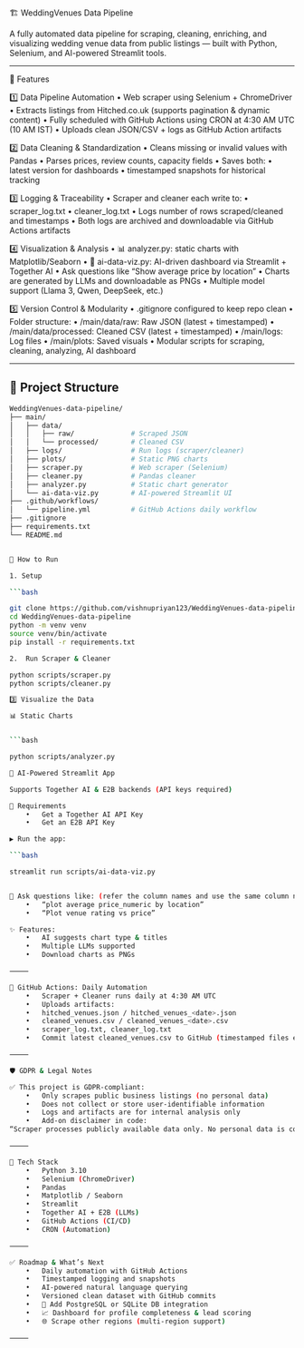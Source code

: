 🏗️ WeddingVenues Data Pipeline

A fully automated data pipeline for scraping, cleaning, enriching, and visualizing wedding venue data from public listings — built with Python, Selenium, and AI-powered Streamlit tools.

---

🚀 Features

1️⃣ Data Pipeline Automation
	•	Web scraper using Selenium + ChromeDriver
	•	Extracts listings from Hitched.co.uk (supports pagination & dynamic content)
	•	Fully scheduled with GitHub Actions using CRON at 4:30 AM UTC (10 AM IST)
	•	Uploads clean JSON/CSV + logs as GitHub Action artifacts

2️⃣ Data Cleaning & Standardization
	•	Cleans missing or invalid values with Pandas
	•	Parses prices, review counts, capacity fields
	•	Saves both:
	•	latest version for dashboards
	•	timestamped snapshots for historical tracking

3️⃣ Logging & Traceability
	•	Scraper and cleaner each write to:
	•	scraper_log.txt
	•	cleaner_log.txt
	•	Logs number of rows scraped/cleaned and timestamps
	•	Both logs are archived and downloadable via GitHub Actions artifacts

4️⃣ Visualization & Analysis
	•	📊 analyzer.py: static charts with Matplotlib/Seaborn
	•	🤖 ai-data-viz.py: AI-driven dashboard via Streamlit + Together AI
	•	Ask questions like “Show average price by location”
	•	Charts are generated by LLMs and downloadable as PNGs
	•	Multiple model support (Llama 3, Qwen, DeepSeek, etc.)

5️⃣ Version Control & Modularity
	•	.gitignore configured to keep repo clean
	•	Folder structure:
	•	/main/data/raw: Raw JSON (latest + timestamped)
	•	/main/data/processed: Cleaned CSV (latest + timestamped)
	•	/main/logs: Log files
	•	/main/plots: Saved visuals
	•	Modular scripts for scraping, cleaning, analyzing, AI dashboard

---

## 📁 Project Structure

```bash
WeddingVenues-data-pipeline/
├── main/
│   ├── data/
│   │   ├── raw/              # Scraped JSON
│   │   └── processed/        # Cleaned CSV
│   ├── logs/                 # Run logs (scraper/cleaner)
│   ├── plots/                # Static PNG charts
│   ├── scraper.py            # Web scraper (Selenium)
│   ├── cleaner.py            # Pandas cleaner
│   ├── analyzer.py           # Static chart generator
│   └── ai-data-viz.py        # AI-powered Streamlit UI
├── .github/workflows/
│   └── pipeline.yml          # GitHub Actions daily workflow
├── .gitignore
├── requirements.txt
└── README.md


🚀 How to Run

1. Setup

```bash

git clone https://github.com/vishnupriyan123/WeddingVenues-data-pipeline.git
cd WeddingVenues-data-pipeline
python -m venv venv
source venv/bin/activate
pip install -r requirements.txt

2.  Run Scraper & Cleaner

python scripts/scraper.py
python scripts/cleaner.py

3️⃣ Visualize the Data

📊 Static Charts


```bash

python scripts/analyzer.py

🤖 AI-Powered Streamlit App

Supports Together AI & E2B backends (API keys required)

🔐 Requirements
	•	Get a Together AI API Key
	•	Get an E2B API Key

▶️ Run the app:

```bash

streamlit run scripts/ai-data-viz.py


🧠 Ask questions like: (refer the column names and use the same column names)
	•	“plot average price_numeric by location”
	•	“Plot venue rating vs price”

✨ Features:
	•	AI suggests chart type & titles
	•	Multiple LLMs supported
	•	Download charts as PNGs

⸻

🔁 GitHub Actions: Daily Automation
	•	Scraper + Cleaner runs daily at 4:30 AM UTC
	•	Uploads artifacts:
	•	hitched_venues.json / hitched_venues_<date>.json
	•	cleaned_venues.csv / cleaned_venues_<date>.csv
	•	scraper_log.txt, cleaner_log.txt
	•	Commit latest cleaned_venues.csv to GitHub (timestamped files excluded via .gitignore)

⸻

🛡️ GDPR & Legal Notes

✅ This project is GDPR-compliant:
	•	Only scrapes public business listings (no personal data)
	•	Does not collect or store user-identifiable information
	•	Logs and artifacts are for internal analysis only
	•	Add-on disclaimer in code:
“Scraper processes publicly available data only. No personal data is collected or stored.”

⸻

🧠 Tech Stack
	•	Python 3.10
	•	Selenium (ChromeDriver)
	•	Pandas
	•	Matplotlib / Seaborn
	•	Streamlit
	•	Together AI + E2B (LLMs)
	•	GitHub Actions (CI/CD)
	•	CRON (Automation)

⸻

✅ Roadmap & What’s Next
	•	Daily automation with GitHub Actions
	•	Timestamped logging and snapshots
	•	AI-powered natural language querying
	•	Versioned clean dataset with GitHub commits
	•	💾 Add PostgreSQL or SQLite DB integration
	•	📈 Dashboard for profile completeness & lead scoring
	•	🌐 Scrape other regions (multi-region support)

⸻
